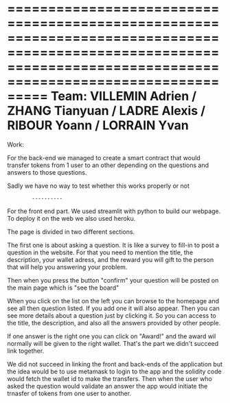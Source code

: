 =================================================================================================================================================================
                                                                            Team:
                                      VILLEMIN Adrien / ZHANG Tianyuan / LADRE Alexis / RIBOUR Yoann / LORRAIN Yvan
=================================================================================================================================================================


Work:

For the back-end we managed to create a smart contract that would transfer tokens from 1 user to an other depending on the questions and answers to those
questions.

Sadly we have no way to test whether this works properly or not

            ----------

For the front end part. We used streamlit with python to build our webpage. To deploy it on the web we also used heroku.

The page is divided in two different sections.

The first one is about asking a question. It is like a survey to fill-in to post a question in the website.
For that you need to mention the title, the description, your wallet adress, and the reward you will gift 
to the person that will help you answering your problem.

Then when you press the button "confirm" your question will be posted on the main page which is "see the board"

When you click on the list on the left you can browse to the homepage and see all then question listed. If you add one it will also appear.
Then you can see more details about a question just by clicking it. So you can access to the title, the description, and also all the answers
provided by other people.

If one answer is the right one you can click on "Award!" and the award wil normally will be given to the right wallet. That's the part we didn't succeed
link together.

We did not succeed in linking the front and back-ends of the application but the idea would be to use metamask to login to the app and the solidity code would 
fetch the wallet id to make the transfers. Then when the user who asked the question would validate an answer the app would initiate the trnasfer of tokens 
from one user to another.
